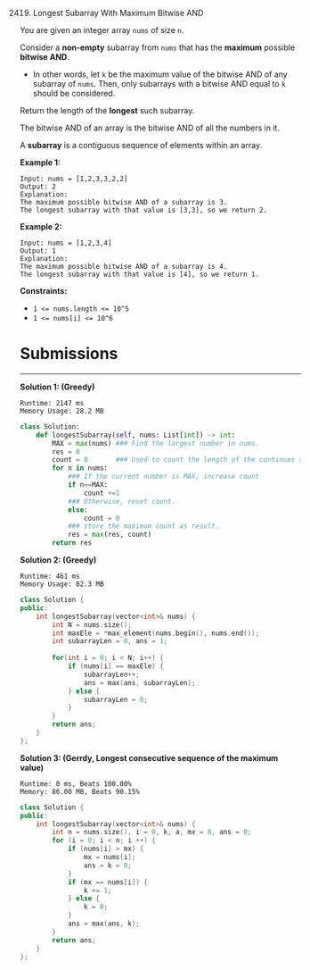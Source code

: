 2419. Longest Subarray With Maximum Bitwise AND

You are given an integer array `nums` of size `n`.

Consider a **non-empty** subarray from `nums` that has the **maximum** possible **bitwise AND**.

* In other words, let `k` be the maximum value of the bitwise AND of any subarray of `nums`. Then, only subarrays with a bitwise AND equal to `k` should be considered.

Return the length of the **longest** such subarray.

The bitwise AND of an array is the bitwise AND of all the numbers in it.

A **subarray** is a contiguous sequence of elements within an array.

 

**Example 1:**
```
Input: nums = [1,2,3,3,2,2]
Output: 2
Explanation:
The maximum possible bitwise AND of a subarray is 3.
The longest subarray with that value is [3,3], so we return 2.
```

**Example 2:**
```
Input: nums = [1,2,3,4]
Output: 1
Explanation:
The maximum possible bitwise AND of a subarray is 4.
The longest subarray with that value is [4], so we return 1.
```

**Constraints:**

* `1 <= nums.length <= 10^5`
* `1 <= nums[i] <= 10^6`

# Submissions
---
**Solution 1: (Greedy)**
```
Runtime: 2147 ms
Memory Usage: 28.2 MB
```
```python
class Solution:
    def longestSubarray(self, nums: List[int]) -> int:
        MAX = max(nums) ### Find the largest number in nums.
        res = 0			 
        count = 0		### Used to count the length of the continues subarray that only contains MAX
        for n in nums:
        	### If the current number is MAX, increase count
            if n==MAX:
                count +=1
            ### Otherwise, reset count.
            else:
                count = 0
            ### store the maximum count as result.
            res = max(res, count)
        return res
```

**Solution 2: (Greedy)**
```
Runtime: 461 ms
Memory Usage: 82.3 MB
```
```c++
class Solution {
public:
    int longestSubarray(vector<int>& nums) {
        int N = nums.size();
        int maxEle = *max_element(nums.begin(), nums.end());
        int subarrayLen = 0, ans = 1;
        
        for(int i = 0; i < N; i++) {
            if (nums[i] == maxEle) {
                subarrayLen++;
                ans = max(ans, subarrayLen);
            } else {
                subarrayLen = 0;
            }
        }
        return ans;
    }
};
```

**Solution 3: (Gerrdy, Longest consecutive sequence of the maximum value)**
```
Runtime: 0 ms, Beats 100.00%
Memory: 86.00 MB, Beats 90.15%
```
```c++
class Solution {
public:
    int longestSubarray(vector<int>& nums) {
        int n = nums.size(), i = 0, k, a, mx = 0, ans = 0;
        for (i = 0; i < n; i ++) {
            if (nums[i] > mx) {
                mx = nums[i];
                ans = k = 0;
            }
            if (mx == nums[i]) {
                k += 1;
            } else {
                k = 0;
            }
            ans = max(ans, k);
        }
        return ans;
    }
};
```
